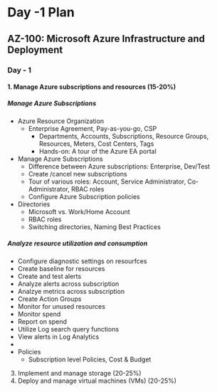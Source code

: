 # Day -1 Plan

## AZ-100: Microsoft Azure Infrastructure and Deployment

### Day - 1

#### 1. Manage Azure subscriptions and resources (15-20%)
##### Manage Azure Subscriptions
 - Azure Resource Organization
	 - Enterprise Agreement, Pay-as-you-go, CSP
		 - Departments, Accounts, Subscriptions, Resource Groups, Resources, Meters, Cost Centers, Tags
		 -	Hands-on:  A tour of the Azure EA portal
 - Manage Azure Subscriptions
	 - Difference between Azure subscriptions:  Enterprise, Dev/Test
	 - Create /cancel new subscriptions
	 - Tour of various roles:  Account, Service Administrator, Co-Administrator, RBAC roles
	 - Configure Azure Subscription policies
 - Directories
	 - Microsoft vs. Work/Home Account
	 - RBAC roles
	 - Switching directories, Naming Best Practices
##### Analyze resource utilization and consumption
- Configure diagnostic settings on resourfces
- Create baseline for resources
- Create and test alerts
- Analyze alerts across subscription
- Analzye metrics across subscription
- Create Action Groups
- Monitor for unused resources
- Monitor spend
- Report on spend
- Utilize Log search query functions
- View alerts in Log Analytics
-
 - Policies
	 - Subscription level Policies, Cost & Budget
 
 3. Implement and manage storage (20-25%) 
 4. Deploy and manage virtual machines (VMs)    (20-25%) 
<!--stackedit_data:
eyJoaXN0b3J5IjpbMjEzMDk3MjM1OF19
-->